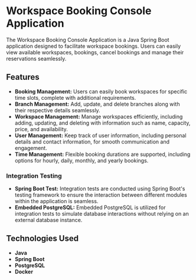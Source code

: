 # Workspace Booking Console Application

The Workspace Booking Console Application is a Java Spring Boot application designed to facilitate workspace bookings. Users can easily view available workspaces, bookings, cancel bookings and manage their reservations seamlessly.

## Features

- **Booking Management:** Users can easily book workspaces for specific time slots, complete with additional requirements.
- **Branch Management:**  Add, update, and delete branches along with their respective details seamlessly.
- **Workspace Management:** Manage workspaces efficiently, including adding, updating, and deleting with information such as name, capacity, price, and availability.
- **User Management:** Keep track of user information, including personal details and contact information, for smooth communication and engagement.
- **Time Management:** Flexible booking durations are supported, including options for hourly, daily, monthly, and yearly bookings.

### Integration Testing

- **Spring Boot Test:** Integration tests are conducted using Spring Boot's testing framework to ensure the interaction between different modules within the application is seamless.
- **Embedded PostgreSQL:** Embedded PostgreSQL is utilized for integration tests to simulate database interactions without relying on an external database instance.

## Technologies Used

- **Java**
- **Spring Boot**
- **PostgreSQL**
- **Docker** 
